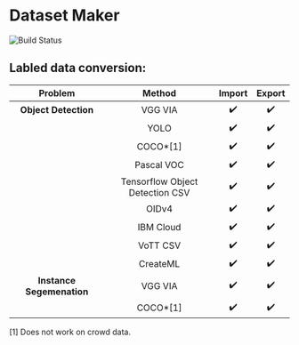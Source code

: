 # Dataset Maker
![Build Status](https://github.com/zactodd/dataset_maker/workflows/build/badge.svg)

## Labled data conversion:
| Problem | Method | Import | Export |
| :---: | :---: | :---: | :---: |
| **Object Detection** | VGG VIA | :heavy_check_mark: |  :heavy_check_mark: |
|  | YOLO | :heavy_check_mark: | :heavy_check_mark: |
|  | COCO*[1]  | :heavy_check_mark: | :heavy_check_mark: |
|  | Pascal VOC | :heavy_check_mark: | :heavy_check_mark: |
|  | Tensorflow Object Detection CSV | :heavy_check_mark: | :heavy_check_mark: |
|  | OIDv4 | :heavy_check_mark: | :heavy_check_mark: |
|  | IBM Cloud | :heavy_check_mark: | :heavy_check_mark: |
|  | VoTT CSV | :heavy_check_mark: | :heavy_check_mark: |
|  | CreateML | :heavy_check_mark: | :heavy_check_mark: |
| **Instance Segemenation** | VGG VIA | :heavy_check_mark: | :heavy_check_mark: |
| | COCO*[1]  | :heavy_check_mark: | :heavy_check_mark: |

[1] Does not work on crowd data.
